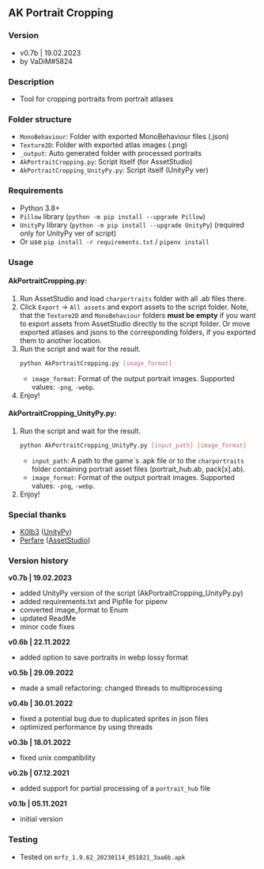## AK Portrait Cropping


### Version
- v0.7b | 19.02.2023
- by VaDiM#5824


### Description
- Tool for cropping portraits from portrait atlases


### Folder structure
- `MonoBehaviour`: Folder with exported MonoBehaviour files (.json)
- `Texture2D`: Folder with exported atlas images (.png)
- `_output`: Auto generated folder with processed portraits
- `AkPortraitCropping.py`: Script itself (for AssetStudio)
- `AkPortraitCropping_UnityPy.py`: Script itself (UnityPy ver)


### Requirements
- Python 3.8+
- `Pillow` library (`python -m pip install --upgrade Pillow`)
- `UnityPy` library (`python -m pip install --upgrade UnityPy`) (required only for UnityPy ver of script)
- Or use `pip install -r requirements.txt` / `pipenv install`


### Usage

#### AkPortraitCropping.py:
1. Run AssetStudio and load `charportraits` folder with all .ab files there.
2. Click `Export` -> `All assets` and export assets to the script folder.
   Note, that the `Texture2D` and `MonoBehaviour` folders **must be empty** if you want to export assets from AssetStudio directly to the script folder.
   Or move exported atlases and jsons to the corresponding folders, if you exported them to another location.
3. Run the script and wait for the result.
    ```bash
    python AkPortraitCropping.py [image_format]
    ```
    - `image_format`: Format of the output portrait images. Supported values: `-png`, `-webp`.
4. Enjoy!

#### AkPortraitCropping_UnityPy.py:
1. Run the script and wait for the result.
    ```bash
    python AkPortraitCropping_UnityPy.py [input_path] [image_format]
    ```
    - `input_path`: A path to the game\`s .apk file or to the `charportraits` folder containing portrait asset files (portrait_hub.ab, pack[x].ab).
    - `image_format`: Format of the output portrait images. Supported values: `-png`, `-webp`.
2. Enjoy!


### Special thanks
- [K0lb3](https://github.com/K0lb3) ([UnityPy](https://github.com/K0lb3/UnityPy))
- [Perfare](https://github.com/Perfare) ([AssetStudio](https://github.com/Perfare/AssetStudio))


### Version history
**v0.7b | 19.02.2023**
- added UnityPy version of the script (AkPortraitCropping_UnityPy.py)
- added requirements.txt and Pipfile for pipenv
- converted image_format to Enum
- updated ReadMe
- minor code fixes

**v0.6b | 22.11.2022**
- added option to save portraits in webp lossy format

**v0.5b | 29.09.2022**
- made a small refactoring: changed threads to multiprocessing

**v0.4b | 30.01.2022**
- fixed a potential bug due to duplicated sprites in json files
- optimized performance by using threads

**v0.3b | 18.01.2022**
- fixed unix compatibility

**v0.2b | 07.12.2021**
- added support for partial processing of a `portrait_hub` file

**v0.1b | 05.11.2021**
- initial version


### Testing
- Tested on `mrfz_1.9.62_20230114_051821_3aa6b.apk`
